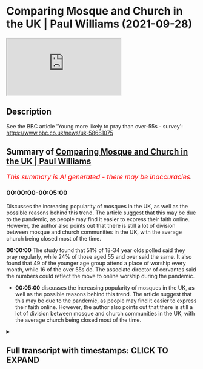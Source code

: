# Comparing Mosque and Church in the UK | Paul Williams (2021-09-28)

<iframe loading='lazy' allow='autoplay' src='https://www.youtube.com/embed/vd8uAbkTWyY'></iframe>

## Description

See the BBC article 'Young more likely to pray than over-55s - survey': <https://www.bbc.co.uk/news/uk-58681075>

## Summary of [Comparing Mosque and Church in the UK | Paul Williams](https://www.youtube.com/watch?v=vd8uAbkTWyY)

*<span style="color:red; font-size:125%">This summary is AI generated - there may be inaccuracies</span>. [](/)*

### <a onclick="modifyYTiframeseektime('0')">00:00:00-00:05:00</a>

Discusses the increasing popularity of mosques in the UK, as well as the possible reasons behind this trend. The article suggest that this may be due to the pandemic, as people may find it easier to express their faith online. However, the author also points out that there is still a lot of division between mosque and church communities in the UK, with the average church being closed most of the time.

**<a onclick="modifyYTiframeseektime('0')">00:00:00</a>** The study found that 51% of 18-34 year olds polled said they pray regularly, while 24% of those aged 55 and over said the same. It also found that 49 of the younger age group attend a place of worship every month, while 16 of the over 55s do. The associate director of cervantes said the numbers could reflect the move to online worship during the pandemic.

* **<a onclick="modifyYTiframeseektime('300')">00:05:00</a>** discusses the increasing popularity of mosques in the UK, as well as the possible reasons behind this trend. The article suggest that this may be due to the pandemic, as people may find it easier to express their faith online. However, the author also points out that there is still a lot of division between mosque and church communities in the UK, with the average church being closed most of the time.

<details><summary><h2>Full transcript with timestamps: CLICK TO EXPAND</h2></summary>

<a onclick="modifyYTiframeseektime('2')">0:00:02</a> i came across an interesting news item  
<a onclick="modifyYTiframeseektime('5')">0:00:05</a> on the bbc news website uh the headline  
<a onclick="modifyYTiframeseektime('8')">0:00:08</a> is young people more likely to pray than  
<a onclick="modifyYTiframeseektime('11')">0:00:11</a> over 55s according to a survey recently  
<a onclick="modifyYTiframeseektime('16')">0:00:16</a> and the article says young people in the  
<a onclick="modifyYTiframeseektime('18')">0:00:18</a> uk are twice as likely as older people  
<a onclick="modifyYTiframeseektime('22')">0:00:22</a> to pray regularly a new survey has found  
<a onclick="modifyYTiframeseektime('26')">0:00:26</a> some 51 percent of 18 to 34 year olds  
<a onclick="modifyYTiframeseektime('30')">0:00:30</a> polled by savanta comres  
<a onclick="modifyYTiframeseektime('33')">0:00:33</a> said they pray at least once a month  
<a onclick="modifyYTiframeseektime('35')">0:00:35</a> compared to just 24  
<a onclick="modifyYTiframeseektime('38')">0:00:38</a> of those aged 55 and over only a quarter  
<a onclick="modifyYTiframeseektime('41')">0:00:41</a> of older people even pray once a month  
<a onclick="modifyYTiframeseektime('44')">0:00:44</a> it also found 49  
<a onclick="modifyYTiframeseektime('46')">0:00:46</a> of the younger age group attend a place  
<a onclick="modifyYTiframeseektime('49')">0:00:49</a> of worship every month compared to just  
<a onclick="modifyYTiframeseektime('51')">0:00:51</a> 16  
<a onclick="modifyYTiframeseektime('53')">0:00:53</a> of the over 55s  
<a onclick="modifyYTiframeseektime('55')">0:00:55</a> the associate director of cervantes said  
<a onclick="modifyYTiframeseektime('57')">0:00:57</a> the numbers could reflect the move to  
<a onclick="modifyYTiframeseektime('60')">0:01:00</a> online worship during the pandemic this  
<a onclick="modifyYTiframeseektime('63')">0:01:03</a> is very interesting how worship itself  
<a onclick="modifyYTiframeseektime('64')">0:01:04</a> has been changing because of this  
<a onclick="modifyYTiframeseektime('67')">0:01:07</a> chris hopkins this director added that  
<a onclick="modifyYTiframeseektime('70')">0:01:10</a> there were a few theories as to why  
<a onclick="modifyYTiframeseektime('72')">0:01:12</a> young people made up such a large  
<a onclick="modifyYTiframeseektime('74')">0:01:14</a> proportion of the religious landscape  
<a onclick="modifyYTiframeseektime('77')">0:01:17</a> firstly he said  
<a onclick="modifyYTiframeseektime('78')">0:01:18</a> as the demography of the uk changes  
<a onclick="modifyYTiframeseektime('82')">0:01:22</a> minority faiths do tend to have a larger  
<a onclick="modifyYTiframeseektime('85')">0:01:25</a> proportion of practicing young people  
<a onclick="modifyYTiframeseektime('87')">0:01:27</a> and therefore as the population of these  
<a onclick="modifyYTiframeseektime('89')">0:01:29</a> groups increases within the uk  
<a onclick="modifyYTiframeseektime('92')">0:01:32</a> so will the prayer habits of the  
<a onclick="modifyYTiframeseektime('94')">0:01:34</a> population at large  
<a onclick="modifyYTiframeseektime('97')">0:01:37</a> he also said that an important factor  
<a onclick="modifyYTiframeseektime('100')">0:01:40</a> was the impact of the pandemic has had  
<a onclick="modifyYTiframeseektime('103')">0:01:43</a> on the ability to engage with one's  
<a onclick="modifyYTiframeseektime('105')">0:01:45</a> faith with virtual prayers and services  
<a onclick="modifyYTiframeseektime('108')">0:01:48</a> being held online  
<a onclick="modifyYTiframeseektime('110')">0:01:50</a> it is possible that the pandemic opened  
<a onclick="modifyYTiframeseektime('113')">0:01:53</a> up more avenues to prayer to young  
<a onclick="modifyYTiframeseektime('115')">0:01:55</a> people and this is reflected  
<a onclick="modifyYTiframeseektime('117')">0:01:57</a> in the findings he said and then the  
<a onclick="modifyYTiframeseektime('120')">0:02:00</a> article which i'll link to below  
<a onclick="modifyYTiframeseektime('122')">0:02:02</a> has some examples of as a young muslim  
<a onclick="modifyYTiframeseektime('124')">0:02:04</a> woman of 23 from cardiff that she prays  
<a onclick="modifyYTiframeseektime('128')">0:02:08</a> every day and she says she found her  
<a onclick="modifyYTiframeseektime('129')">0:02:09</a> faith to give her solace in the pandemic  
<a onclick="modifyYTiframeseektime('133')">0:02:13</a> and she says interesting quote here  
<a onclick="modifyYTiframeseektime('135')">0:02:15</a> i know it's guaranteed that's her faith  
<a onclick="modifyYTiframeseektime('138')">0:02:18</a> and it's not going to change i know it's  
<a onclick="modifyYTiframeseektime('139')">0:02:19</a> going to be the place that provides  
<a onclick="modifyYTiframeseektime('142')">0:02:22</a> solace it's my grounding and my anchor  
<a onclick="modifyYTiframeseektime('145')">0:02:25</a> in life  
<a onclick="modifyYTiframeseektime('147')">0:02:27</a> um and that's interesting uh there was  
<a onclick="modifyYTiframeseektime('150')">0:02:30</a> the study uh polled  
<a onclick="modifyYTiframeseektime('152')">0:02:32</a> 2075 british adults in august and seems  
<a onclick="modifyYTiframeseektime('156')">0:02:36</a> to contradict  
<a onclick="modifyYTiframeseektime('158')">0:02:38</a> the stereotypical view that religious  
<a onclick="modifyYTiframeseektime('160')">0:02:40</a> groups in the uk are overwhelmingly  
<a onclick="modifyYTiframeseektime('163')">0:02:43</a> elderly  
<a onclick="modifyYTiframeseektime('165')">0:02:45</a> now i'm not sure that's 100 true  
<a onclick="modifyYTiframeseektime('167')">0:02:47</a> i've been to many many churches in my  
<a onclick="modifyYTiframeseektime('169')">0:02:49</a> life both uh catholic and anglican and  
<a onclick="modifyYTiframeseektime('172')">0:02:52</a> evangelical  
<a onclick="modifyYTiframeseektime('173')">0:02:53</a> and they and most churches are  
<a onclick="modifyYTiframeseektime('175')">0:02:55</a> overwhelmingly uh i say full of old  
<a onclick="modifyYTiframeseektime('177')">0:02:57</a> people but there aren't many people that  
<a onclick="modifyYTiframeseektime('179')">0:02:59</a> go in those churches that there are  
<a onclick="modifyYTiframeseektime('181')">0:03:01</a> mostly uh 90  
<a onclick="modifyYTiframeseektime('183')">0:03:03</a> elderly people by which i mean in their  
<a onclick="modifyYTiframeseektime('185')">0:03:05</a> 60s and 70s and so on there are a few  
<a onclick="modifyYTiframeseektime('188')">0:03:08</a> exceptions like htb and kensington big  
<a onclick="modifyYTiframeseektime('191')">0:03:11</a> exception but what struck me in the  
<a onclick="modifyYTiframeseektime('193')">0:03:13</a> mosques i've been to and i was in a  
<a onclick="modifyYTiframeseektime('195')">0:03:15</a> mosque last friday in shepherds bush and  
<a onclick="modifyYTiframeseektime('198')">0:03:18</a> it's basically packed it's full of young  
<a onclick="modifyYTiframeseektime('201')">0:03:21</a> men overwhelmingly young men i would say  
<a onclick="modifyYTiframeseektime('203')">0:03:23</a> i don't know 90 percent young men in  
<a onclick="modifyYTiframeseektime('206')">0:03:26</a> their teens 20s maybe even 30s  
<a onclick="modifyYTiframeseektime('209')">0:03:29</a> and they're all serious about their  
<a onclick="modifyYTiframeseektime('211')">0:03:31</a> faith they're committed  
<a onclick="modifyYTiframeseektime('212')">0:03:32</a> and they go they go to jumaa every  
<a onclick="modifyYTiframeseektime('215')">0:03:35</a> friday um and what a contrast there  
<a onclick="modifyYTiframeseektime('219')">0:03:39</a> between your typical mosque and your  
<a onclick="modifyYTiframeseektime('222')">0:03:42</a> typical church  
<a onclick="modifyYTiframeseektime('223')">0:03:43</a> and here we're seeing the future of  
<a onclick="modifyYTiframeseektime('226')">0:03:46</a> faith practice in the uk  
<a onclick="modifyYTiframeseektime('228')">0:03:48</a> played out and the direction of the  
<a onclick="modifyYTiframeseektime('230')">0:03:50</a> direction of growth on the one hand and  
<a onclick="modifyYTiframeseektime('232')">0:03:52</a> directional decline on the other is very  
<a onclick="modifyYTiframeseektime('234')">0:03:54</a> clear  
<a onclick="modifyYTiframeseektime('236')">0:03:56</a> back to the article  
<a onclick="modifyYTiframeseektime('238')">0:03:58</a> its founder richard gamble is the  
<a onclick="modifyYTiframeseektime('240')">0:04:00</a> founder of the charity that commissioned  
<a onclick="modifyYTiframeseektime('242')">0:04:02</a> this um survey said  
<a onclick="modifyYTiframeseektime('245')">0:04:05</a> the study challenged the perception that  
<a onclick="modifyYTiframeseektime('248')">0:04:08</a> the uk was a secular society  
<a onclick="modifyYTiframeseektime('252')">0:04:12</a> it is becoming increasingly clear that  
<a onclick="modifyYTiframeseektime('254')">0:04:14</a> there is actually a growing spirituality  
<a onclick="modifyYTiframeseektime('257')">0:04:17</a> in the nation he said  
<a onclick="modifyYTiframeseektime('260')">0:04:20</a> um that's absolutely true i i think i  
<a onclick="modifyYTiframeseektime('262')">0:04:22</a> think on the surface our society is  
<a onclick="modifyYTiframeseektime('265')">0:04:25</a> certainly militantly secular it's been  
<a onclick="modifyYTiframeseektime('267')">0:04:27</a> taken over by  
<a onclick="modifyYTiframeseektime('268')">0:04:28</a> some strange ideologies which i won't go  
<a onclick="modifyYTiframeseektime('271')">0:04:31</a> into but um but on the street level so  
<a onclick="modifyYTiframeseektime('274')">0:04:34</a> to speak and real people uh that there  
<a onclick="modifyYTiframeseektime('276')">0:04:36</a> is particularly younger people uh there  
<a onclick="modifyYTiframeseektime('278')">0:04:38</a> is certainly a seriousness about  
<a onclick="modifyYTiframeseektime('281')">0:04:41</a> spirituality about purpose meaning god  
<a onclick="modifyYTiframeseektime('284')">0:04:44</a> the divine  
<a onclick="modifyYTiframeseektime('285')">0:04:45</a> um which i personally found incredibly  
<a onclick="modifyYTiframeseektime('288')">0:04:48</a> uh refreshing and encouraging  
<a onclick="modifyYTiframeseektime('291')">0:04:51</a> for the future of the well-being of our  
<a onclick="modifyYTiframeseektime('293')">0:04:53</a> country and for people themselves is  
<a onclick="modifyYTiframeseektime('295')">0:04:55</a> older people uh much older people  
<a onclick="modifyYTiframeseektime('296')">0:04:56</a> particularly i see this in france as  
<a onclick="modifyYTiframeseektime('298')">0:04:58</a> well who are very reluctant to publicly  
<a onclick="modifyYTiframeseektime('300')">0:05:00</a> speak about uh faith at all  
<a onclick="modifyYTiframeseektime('304')">0:05:04</a> um the bbc uh article also says a  
<a onclick="modifyYTiframeseektime('308')">0:05:08</a> separate study by manchester  
<a onclick="modifyYTiframeseektime('310')">0:05:10</a> metropolitan university coming out this  
<a onclick="modifyYTiframeseektime('313')">0:05:13</a> week  
<a onclick="modifyYTiframeseektime('314')">0:05:14</a> suggests religious communities have  
<a onclick="modifyYTiframeseektime('316')">0:05:16</a> boomed in the pandemic with the move  
<a onclick="modifyYTiframeseektime('319')">0:05:19</a> online  
<a onclick="modifyYTiframeseektime('321')">0:05:21</a> so this is really interesting so there's  
<a onclick="modifyYTiframeseektime('323')">0:05:23</a> a shift here it seems and will this be  
<a onclick="modifyYTiframeseektime('325')">0:05:25</a> permanent this is the question i have  
<a onclick="modifyYTiframeseektime('327')">0:05:27</a> and i don't know it'd be permanent or  
<a onclick="modifyYTiframeseektime('328')">0:05:28</a> not but it could be because social media  
<a onclick="modifyYTiframeseektime('331')">0:05:31</a> now for good oriole is now so much a  
<a onclick="modifyYTiframeseektime('334')">0:05:34</a> part of  
<a onclick="modifyYTiframeseektime('335')">0:05:35</a> our lives that people may find it much  
<a onclick="modifyYTiframeseektime('338')">0:05:38</a> easier to express  
<a onclick="modifyYTiframeseektime('339')">0:05:39</a> their faith their prayer online than by  
<a onclick="modifyYTiframeseektime('342')">0:05:42</a> going to a church which is a building is  
<a onclick="modifyYTiframeseektime('346')">0:05:46</a> likely to be locked most of the week  
<a onclick="modifyYTiframeseektime('348')">0:05:48</a> they are ninety percent of them are  
<a onclick="modifyYTiframeseektime('349')">0:05:49</a> locked all the time apart from just an  
<a onclick="modifyYTiframeseektime('351')">0:05:51</a> hour on sunday perhaps  
<a onclick="modifyYTiframeseektime('353')">0:05:53</a> whereas online of course you can engage  
<a onclick="modifyYTiframeseektime('355')">0:05:55</a> with people and express your faith and  
<a onclick="modifyYTiframeseektime('357')">0:05:57</a> watch services and participate in  
<a onclick="modifyYTiframeseektime('358')">0:05:58</a> services any time of the day or night  
<a onclick="modifyYTiframeseektime('360')">0:06:00</a> globally  
<a onclick="modifyYTiframeseektime('362')">0:06:02</a> um  
<a onclick="modifyYTiframeseektime('363')">0:06:03</a> but also come back to mosques as well  
<a onclick="modifyYTiframeseektime('364')">0:06:04</a> you know uh the mosque i mean one near  
<a onclick="modifyYTiframeseektime('366')">0:06:06</a> here regions park mosque open every day  
<a onclick="modifyYTiframeseektime('369')">0:06:09</a> all day they have a cafe has a  
<a onclick="modifyYTiframeseektime('371')">0:06:11</a> restaurant it's a book shop has a huge  
<a onclick="modifyYTiframeseektime('373')">0:06:13</a> prayer room uh has other facilities for  
<a onclick="modifyYTiframeseektime('375')">0:06:15</a> men and women it has an office it has  
<a onclick="modifyYTiframeseektime('377')">0:06:17</a> everything  
<a onclick="modifyYTiframeseektime('379')">0:06:19</a> so it's a place it's a community  
<a onclick="modifyYTiframeseektime('381')">0:06:21</a> center it's not just a place of prayer  
<a onclick="modifyYTiframeseektime('383')">0:06:23</a> it's a community center  
<a onclick="modifyYTiframeseektime('386')">0:06:26</a> and where you can sit down relax as well  
<a onclick="modifyYTiframeseektime('388')">0:06:28</a> as meet with fellow believers and pray  
<a onclick="modifyYTiframeseektime('391')">0:06:31</a> and worship and so that's not the case  
<a onclick="modifyYTiframeseektime('394')">0:06:34</a> in my experience with churches at all  
<a onclick="modifyYTiframeseektime('396')">0:06:36</a> really uh that i think there may be one  
<a onclick="modifyYTiframeseektime('398')">0:06:38</a> or two exceptions i can think of in the  
<a onclick="modifyYTiframeseektime('400')">0:06:40</a> uk i say your average church is just  
<a onclick="modifyYTiframeseektime('402')">0:06:42</a> closed most of the time  
<a onclick="modifyYTiframeseektime('404')">0:06:44</a> your average church is not going to be a  
<a onclick="modifyYTiframeseektime('406')">0:06:46</a> welcoming place where you can sit out  
<a onclick="modifyYTiframeseektime('407')">0:06:47</a> and chill out before after a service or  
<a onclick="modifyYTiframeseektime('410')">0:06:50</a> you can you know it's a structured  
<a onclick="modifyYTiframeseektime('412')">0:06:52</a> hierarchical tight closed environment  
<a onclick="modifyYTiframeseektime('415')">0:06:55</a> and then you're in then you're out  
<a onclick="modifyYTiframeseektime('417')">0:06:57</a> now i'm not saying this to put down  
<a onclick="modifyYTiframeseektime('418')">0:06:58</a> those churches uh there could be  
<a onclick="modifyYTiframeseektime('420')">0:07:00</a> logistical and practical reasons why  
<a onclick="modifyYTiframeseektime('421')">0:07:01</a> they have to function in that limited  
<a onclick="modifyYTiframeseektime('423')">0:07:03</a> way  
<a onclick="modifyYTiframeseektime('425')">0:07:05</a> but in my experience muslims uh meet in  
<a onclick="modifyYTiframeseektime('428')">0:07:08</a> their in uh  
<a onclick="modifyYTiframeseektime('430')">0:07:10</a> not just in formal structures like  
<a onclick="modifyYTiframeseektime('432')">0:07:12</a> regions part mosque  
<a onclick="modifyYTiframeseektime('434')">0:07:14</a> they they meet in uh they rent out  
<a onclick="modifyYTiframeseektime('437')">0:07:17</a> places they rent out buildings rooms  
<a onclick="modifyYTiframeseektime('439')">0:07:19</a> they're meeting converted houses all  
<a onclick="modifyYTiframeseektime('441')">0:07:21</a> over the place  
<a onclick="modifyYTiframeseektime('442')">0:07:22</a> uh because there's an obligation to pray  
<a onclick="modifyYTiframeseektime('445')">0:07:25</a> to god of course uh and god for muslims  
<a onclick="modifyYTiframeseektime('448')">0:07:28</a> comes first not making money  
<a onclick="modifyYTiframeseektime('451')">0:07:31</a> or entertainment or whatever  
<a onclick="modifyYTiframeseektime('454')">0:07:34</a> anyway i thought that report was very  
<a onclick="modifyYTiframeseektime('455')">0:07:35</a> interesting and reasons for optimism  
<a onclick="modifyYTiframeseektime('458')">0:07:38</a> uh in our otherwise militantly secular  
<a onclick="modifyYTiframeseektime('462')">0:07:42</a> society uh where the concerns of the  
<a onclick="modifyYTiframeseektime('464')">0:07:44</a> dunya this world the near are total  
<a onclick="modifyYTiframeseektime('468')">0:07:48</a> uh and then we see these green shoots  
<a onclick="modifyYTiframeseektime('470')">0:07:50</a> coming out now where uh younger people  
<a onclick="modifyYTiframeseektime('473')">0:07:53</a> unlike us older people are  
<a onclick="modifyYTiframeseektime('476')">0:07:56</a> finding ways to express their faith  
<a onclick="modifyYTiframeseektime('478')">0:07:58</a> online  
<a onclick="modifyYTiframeseektime('479')">0:07:59</a> and in places like mosques which are  
<a onclick="modifyYTiframeseektime('481')">0:08:01</a> open and welcoming usually welcoming to  
<a onclick="modifyYTiframeseektime('484')">0:08:04</a> uh to people  
<a onclick="modifyYTiframeseektime('486')">0:08:06</a> anyway until next time  

</details>
